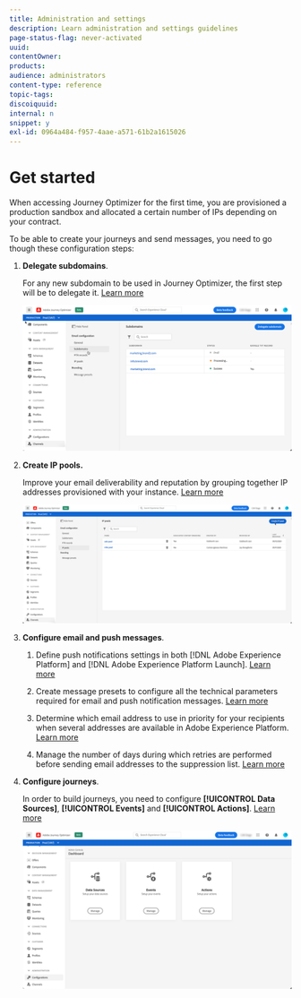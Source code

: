 ```yaml
---
title: Administration and settings
description: Learn administration and settings guidelines
page-status-flag: never-activated
uuid: 
contentOwner:
products:
audience: administrators
content-type: reference
topic-tags: 
discoiquuid:
internal: n
snippet: y
exl-id: 0964a484-f957-4aae-a571-61b2a1615026
---
```


# Get started

When accessing Journey Optimizer for the first time, you are provisioned a production sandbox and allocated a certain number of IPs depending on your contract.

To be able to create your journeys and send messages, you need to go though these configuration steps:

1. **Delegate subdomains**.

    For any new subdomain to be used in Journey Optimizer, the first step will be to delegate it. [Learn more](about-subdomain-delegation.md)

    ![](../assets/subdomain.png)

1. **Create IP pools.**

    Improve your email deliverability and reputation by grouping together IP addresses provisioned with your instance. [Learn more](ip-pools.md)

    ![](../assets/ip-pool.png)

1. **Configure email and push messages**.

    1. Define push notifications settings in both [!DNL Adobe Experience Platform] and [!DNL Adobe Experience Platform Launch]. [Learn more](../push-configuration.md)

    1. Create message presets to configure all the technical parameters required for email and push notification messages. [Learn more](message-presets.md)

    1. Determine which email address to use in priority for your recipients when several addresses are available in Adobe Experience Platform. [Learn more](primary-email-addresses.md)

    1. Manage the number of days during which retries are performed before sending email addresses to the suppression list. [Learn more](manage-suppression-list.md)

1. **Configure journeys**.

    In order to build journeys, you need to configure **[!UICONTROL Data Sources]**, **[!UICONTROL Events]** and **[!UICONTROL Actions]**. [Learn more](about-data-sources-events-actions.md)

    ![](../assets/admin-menu.png)
